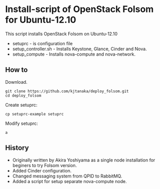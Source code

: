 Install-script of OpenStack Folsom for Ubuntu-12.10
======================================================

This script installs OpenStack Folsom on Ubuntu-12.10

* setuprc - is configuration file
* setup_controller.sh - Installs Keystone, Glance, Cinder and Nova.
* setup_compute - Installs nova-compute and nova-network.

How to
------
Download.
```
git clone https://github.com/kjtanaka/deploy_folsom.git
cd deploy_folsom
```

Create setuprc:
```
cp setuprc-example setuprc
```

Modify setuprc:
```
a
```

History
--------------------------
* Originally written by Akira Yoshiyama as a single node installation
for beginers to try Folsom version.
* Added Cinder configuration.
* Changed messaging system from QPID to RabbitMQ.
* Added a script for setup separate nova-compute node.
